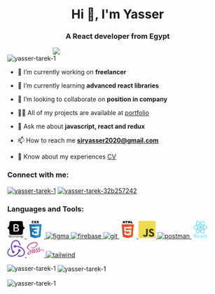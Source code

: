 <h1 align="center">Hi 👋, I'm Yasser</h1>
<h3 align="center">A React developer from Egypt</h3>
<img src="https://cdn.dribbble.com/users/1162077/screenshots/3848914/programmer.gif" align="right" width="400" alt:"Coding" />

<p align="left"> <img src="https://komarev.com/ghpvc/?username=yasser-tarek-1&label=Profile%20views&color=0e75b6&style=flat" alt="yasser-tarek-1" /> </p>

- 🔭 I’m currently working on **freelancer**

- 🌱 I’m currently learning **advanced react libraries**

- 👯 I’m looking to collaborate on **position in company**

- 👨‍💻 All of my projects are available at [portfolio](https://yasser-portfolio.vercel.app/)

- 💬 Ask me about **javascript, react and redux**

- 📫 How to reach me **siryasser2020@gmail.com**

- 📄 Know about my experiences [CV](https://drive.google.com/file/d/14kmiSJzZPq3RFSoLKko3hdiaUw002wdG/view)

<h3 align="left">Connect with me:</h3>
<p align="left">
<a href="https://codepen.io/yasser-tarek-1" target="blank"><img align="center" src="https://raw.githubusercontent.com/rahuldkjain/github-profile-readme-generator/master/src/images/icons/Social/codepen.svg" alt="yasser-tarek-1" height="30" width="40" /></a>
<a href="https://linkedin.com/in/yasser-tarek-32b257242" target="blank"><img align="center" src="https://raw.githubusercontent.com/rahuldkjain/github-profile-readme-generator/master/src/images/icons/Social/linked-in-alt.svg" alt="yasser-tarek-32b257242" height="30" width="40" /></a>
</p>

<h3 align="left">Languages and Tools:</h3>
<p align="left"> <a href="https://getbootstrap.com" target="_blank" rel="noreferrer"> <img src="https://raw.githubusercontent.com/devicons/devicon/master/icons/bootstrap/bootstrap-plain-wordmark.svg" alt="bootstrap" width="40" height="40"/> </a> <a href="https://www.w3schools.com/css/" target="_blank" rel="noreferrer"> <img src="https://raw.githubusercontent.com/devicons/devicon/master/icons/css3/css3-original-wordmark.svg" alt="css3" width="40" height="40"/> </a> <a href="https://www.figma.com/" target="_blank" rel="noreferrer"> <img src="https://www.vectorlogo.zone/logos/figma/figma-icon.svg" alt="figma" width="40" height="40"/> </a> <a href="https://firebase.google.com/" target="_blank" rel="noreferrer"> <img src="https://www.vectorlogo.zone/logos/firebase/firebase-icon.svg" alt="firebase" width="40" height="40"/> </a> <a href="https://git-scm.com/" target="_blank" rel="noreferrer"> <img src="https://www.vectorlogo.zone/logos/git-scm/git-scm-icon.svg" alt="git" width="40" height="40"/> </a> <a href="https://www.w3.org/html/" target="_blank" rel="noreferrer"> <img src="https://raw.githubusercontent.com/devicons/devicon/master/icons/html5/html5-original-wordmark.svg" alt="html5" width="40" height="40"/> </a> <a href="https://developer.mozilla.org/en-US/docs/Web/JavaScript" target="_blank" rel="noreferrer"> <img src="https://raw.githubusercontent.com/devicons/devicon/master/icons/javascript/javascript-original.svg" alt="javascript" width="40" height="40"/> </a> <a href="https://postman.com" target="_blank" rel="noreferrer"> <img src="https://www.vectorlogo.zone/logos/getpostman/getpostman-icon.svg" alt="postman" width="40" height="40"/> </a> <a href="https://reactjs.org/" target="_blank" rel="noreferrer"> <img src="https://raw.githubusercontent.com/devicons/devicon/master/icons/react/react-original-wordmark.svg" alt="react" width="40" height="40"/> </a> <a href="https://redux.js.org" target="_blank" rel="noreferrer"> <img src="https://raw.githubusercontent.com/devicons/devicon/master/icons/redux/redux-original.svg" alt="redux" width="40" height="40"/> </a> <a href="https://sass-lang.com" target="_blank" rel="noreferrer"> <img src="https://raw.githubusercontent.com/devicons/devicon/master/icons/sass/sass-original.svg" alt="sass" width="40" height="40"/> </a> <a href="https://tailwindcss.com/" target="_blank" rel="noreferrer"> <img src="https://www.vectorlogo.zone/logos/tailwindcss/tailwindcss-icon.svg" alt="tailwind" width="40" height="40"/> </a> </p>

<p><img align="left" src="https://github-readme-stats.vercel.app/api/top-langs?username=yasser-tarek-1&show_icons=true&locale=en&layout=compact" alt="yasser-tarek-1" /></p>

<p>&nbsp;<img align="center" src="https://github-readme-stats.vercel.app/api?username=yasser-tarek-1&show_icons=true&locale=en" alt="yasser-tarek-1" /></p>

<p><img align="center" src="https://github-readme-streak-stats.herokuapp.com/?user=yasser-tarek-1&" alt="yasser-tarek-1" /></p>
